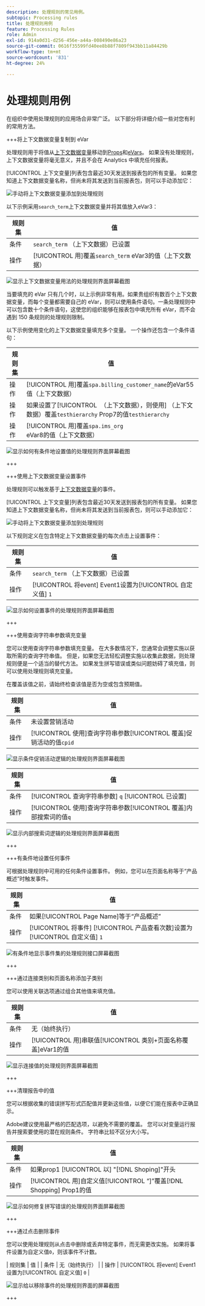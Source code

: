 ```yaml
---
description: 处理规则的常见用例。
subtopic: Processing rules
title: 处理规则用例
feature: Processing Rules
role: Admin
exl-id: 914a0d31-d256-456e-a44a-008490e86a23
source-git-commit: 0616f35599fd40ee8b88f7809f943bb11a84429b
workflow-type: tm+mt
source-wordcount: '831'
ht-degree: 24%

---
```


# 处理规则用例

在组织中使用处理规则的应用场合非常广泛。 以下部分将详细介绍一些对您有利的常用方法。

+++将上下文数据变量复制到 eVar

处理规则用于将值从[上下文数据变量](/help/implement/vars/page-vars/contextdata.md)移动到[Props](/help/components/dimensions/prop.md)和[eVars](/help/components/dimensions/evar.md)。 如果没有处理规则，上下文数据变量将毫无意义，并且不会在 Analytics 中填充任何报表。

[!UICONTROL 上下文变量]列表包含最近30天发送到报表包的所有变量。 如果您知道上下文数据变量名称，但尚未将其发送到当前报表包，则可以手动添加它：

![手动将上下文数据变量添加到处理规则](assets/add-context-variable.png)

以下示例采用`search_term`上下文数据变量并将其值放入eVar3：

| 规则集 | 值 |
| --- | --- |
| 条件 | `search_term` （上下文数据）已设置 |
| 操作 | [!UICONTROL 用]覆盖`search_term` eVar3的值（上下文数据） |

![显示上下文数据变量用法的处理规则界面屏幕截图](assets/set-context-data.png)

当要填充的 eVar 只有几个时，以上示例非常有用。如果贵组织有数百个上下文数据变量，而每个变量都需要自己的 eVar，则可以使用条件语句。一条处理规则中可以包含数十个条件语句，这使您的组织能够在报表包中填充所有 eVar，而不会遇到 150 条规则的处理规则限制。

以下示例使用变化的上下文数据变量填充多个变量。 一个操作还包含一个条件语句：

| 规则集 | 值 |
| --- | --- |
| 操作 | [!UICONTROL 用]覆盖`spa.billing_customer_name`的eVar55值（上下文数据） |
| 操作 | 如果设置了[!UICONTROL &#x200B; （上下文数据），则使用] （上下文数据）覆盖`testhierarchy` Prop7的值`testhierarchy` |
| 操作 | [!UICONTROL 用]覆盖`spa.ims_org` eVar8的值（上下文数据） |

![显示如何有条件地设置值的处理规则界面屏幕截图](assets/add-conditional.png)

+++

+++使用上下文数据变量设置事件

处理规则可以触发基于[上下文数据变量](/help/implement/vars/page-vars/contextdata.md)的事件。

[!UICONTROL 上下文变量]列表包含最近30天发送到报表包的所有变量。 如果您知道上下文数据变量名称，但尚未将其发送到当前报表包，则可以手动添加它：

![手动将上下文数据变量添加到处理规则](assets/add-context-variable.png)

以下规则定义在包含特定上下文数据变量的每次点击上设置事件：

| 规则集 | 值 |
| --- | --- |
| 条件 | `search_term` （上下文数据）已设置 |
| 操作 | [!UICONTROL 将event] Event1设置为[!UICONTROL 自定义值] `1` |

![显示如何设置事件的处理规则界面屏幕截图](assets/processing_rule_set_event.png)

+++

+++使用查询字符串参数填充变量

您可以使用查询字符串参数填充变量。 在大多数情况下，您通常会调整实施以获取所需的查询字符串值。 但是，如果您无法轻松调整实施以收集此数据，则处理规则便是一个适当的替代方法。 如果发生拼写错误或类似问题妨碍了填充值，则可以使用处理规则填充变量。

在覆盖该值之前，请始终检查该值是否为空或包含预期值。

| 规则集 | 值 |
| --- | --- |
| 条件 | 未设置营销活动 |
| 操作 | [!UICONTROL 使用]查询字符串参数[!UICONTROL 覆盖]促销活动的值`cpid` |

![显示条件促销活动逻辑的处理规则界面屏幕截图](assets/set-campaign-conditionally.png)

| 规则集 | 值 |
| --- | --- |
| 条件 | [!UICONTROL 查询字符串参数] `q` [!UICONTROL 已设置] |
| 操作 | [!UICONTROL 使用]查询字符串参数[!UICONTROL 覆盖]内部搜索词的值`q` |

![显示内部搜索词逻辑的处理规则界面屏幕截图](assets/populate-internal-search-terms.png)

+++

+++有条件地设置任何事件

可根据处理规则中可用的任何条件设置事件。 例如，您可以在页面名称等于“产品概述”时触发事件。

| 规则集 | 值 |
| --- | --- |
| 条件 | 如果[!UICONTROL Page Name]等于“产品概述” |
| 操作 | [!UICONTROL 将事件] [!UICONTROL 产品查看次数]设置为[!UICONTROL 自定义值] `1` |

![有条件地显示事件集的处理规则接口屏幕截图](assets/set-product-view-event.png)

+++

+++通过连接类别和页面名称添加子类别

您可以使用关联选项通过组合其他值来填充值。

| 规则集 | 值 |
| --- | --- |
| 条件 | 无（始终执行） |
| 操作 | [!UICONTROL 用]串联值[!UICONTROL 类别+页面名称覆盖]eVar1的值 |

![显示连接值的处理规则界面屏幕截图](assets/add-subcategory-using-concat.png)

+++

+++清理报告中的值

您可以根据收集的错误拼写形式匹配值并更新这些值，以便它们能在报表中正确显示。

Adobe建议使用最严格的匹配选项，以避免不需要的覆盖。 您可以对变量运行报告并搜索要使用的潜在规则条件。 字符串比较不区分大小写。

| 规则集 | 值 |
| --- | --- |
| 条件 | 如果prop1 [!UICONTROL 以] &quot;[!DNL Shoping]&quot;开头 |
| 操作 | [!UICONTROL 用]自定义值[!UICONTROL “]”覆盖[!DNL Shopping] Prop1的值 |

![显示如何修复拼写错误的处理规则界面屏幕截图](assets/clean-up-values-in-report.png)

+++

+++通过点击删除事件

您可以使用处理规则从点击中删除或丢弃特定事件，而无需更改实施。 如果将事件设置为自定义值`0`，则该事件不计数。

| 规则集 | 值 |
| 条件 | 无（始终执行） |
| 操作 | [!UICONTROL 将event] Event1设置为[!UICONTROL 自定义值] `0` |

![显示给以移除事件的处理规则界面的屏幕截图](assets/remove_event.png)

+++
